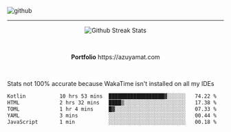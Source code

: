![github](https://media.discordapp.net/attachments/881363147364118528/1142610121697021952/background.png?width=1000&height=300)<br>
___
<p align="center">
  <img alt="Github Streak Stats" src="https://streak-stats.demolab.com?user=Azuyamat&theme=transparent&hide_border=true"/>
</p><br>
<p align="center">
      <strong>Portfolio</strong> https://azuyamat.com
</p><br>

Stats not 100% accurate because WakaTime isn't installed on all my IDEs
<!--START_SECTION:waka-->

```txt
Kotlin           10 hrs 53 mins  ██████████████████▓░░░░░░   74.22 %
HTML             2 hrs 32 mins   ████▒░░░░░░░░░░░░░░░░░░░░   17.38 %
TOML             1 hr 4 mins     █▓░░░░░░░░░░░░░░░░░░░░░░░   07.33 %
YAML             3 mins          ░░░░░░░░░░░░░░░░░░░░░░░░░   00.44 %
JavaScript       1 min           ░░░░░░░░░░░░░░░░░░░░░░░░░   00.18 %
```

<!--END_SECTION:waka-->
